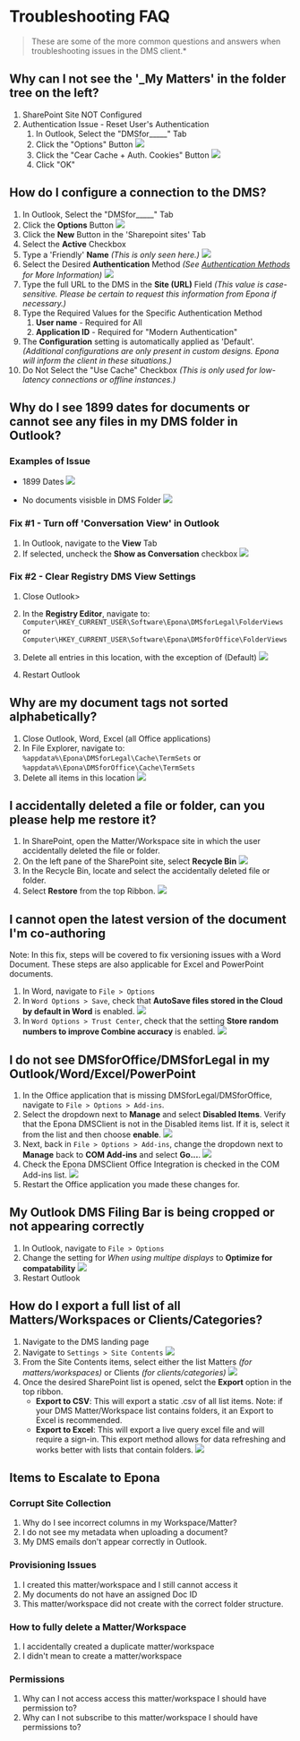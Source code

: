 # Troubleshooting FAQ

> These are some of the more common questions and answers when troubleshooting issues in the DMS client.*

## Why can I not see the '_My Matters' in the folder tree on the left?

1. SharePoint Site NOT Configured
1. Authentication Issue - Reset User's Authentication
   1. In Outlook, Select the "DMSfor_____" Tab
   1. Click the "Options" Button
        ![](./assets/DMSforLegal/Outlook_DMSforLegal_Ribbon_Buttons.jpg)
   1. Click the "Cear Cache + Auth. Cookies" Button
      ![](./assets/DMSforLegal/Outlook_Options_SharePointSites_Tab.jpg)
   1. Click "OK"

## How do I configure a connection to the DMS?

1. In Outlook, Select the "DMSfor_____" Tab
1. Click the **Options** Button
   ![](./assets/DMSforLegal/Outlook_DMSforLegal_Ribbon_Buttons.jpg)
1. Click the **New** Button in the 'Sharepoint sites' Tab
1. Select the **Active** Checkbox
1. Type a 'Friendly' **Name** *(This is only seen here.)*
   ![](./assets/DMSforLegal/Outlook_Options_SharePointSites_Tab.jpg)
1. Select the Desired **Authentication** Method
    *(See [Authentication Methods](./AuthenticationMethods.md) for More Information)*
   ![](./assets/DMSforLegal/Outlook_Options_AuthenticationChoices.jpg)
1. Type the full URL to the DMS in the **Site (URL)** Field
    *(This value is case-sensitive.  Please be certain to request this information from Epona if necessary.)*
1. Type the Required Values for the Specific Authentication Method
   1. **User name** - Required for All
   1. **Application ID** - Required for "Modern Authentication"
1. The **Configuration** setting is automatically applied as 'Default'.
    *(Additional configurations are only present in custom designs.  Epona will inform the client in these situations.)*
1. Do Not Select the "Use Cache" Checkbox
    *(This is only used for low-latency connections or offline instances.)*

## Why do I see 1899 dates for documents or cannot see any files in my DMS folder in Outlook?

### Examples of Issue

- 1899 Dates
 ![](./assets/DMSforLegal/Outlook_1899_ViewIssue.png)

- No documents visisble in DMS Folder
![](./assets/DMSforLegal/Outlook_ConversationView_Example.png)

### Fix #1 - Turn off 'Conversation View' in Outlook

1. In Outlook, navigate to the **View** Tab
1. If selected, uncheck the **Show as Conversation** checkbox
![](./assets/Office/Outlook_ConversationView_Fix.png)

### Fix #2 - Clear Registry DMS View Settings

1. Close Outlook>
1. In the **Registry Editor**, navigate to:
`Computer\HKEY_CURRENT_USER\Software\Epona\DMSforLegal\FolderViews`
or
`Computer\HKEY_CURRENT_USER\Software\Epona\DMSforOffice\FolderViews`

1. Delete all entries in this location, with the exception of (Default)
   ![](./assets/MachineSettings/Registry_FolderViews.png)
1. Restart Outlook

## Why are my document tags not sorted alphabetically?

1. Close Outlook, Word, Excel (all Office applications)
1. In File Explorer, navigate to:
`%appdata%\Epona\DMSforLegal\Cache\TermSets`
or
`%appdata%\Epona\DMSforOffice\Cache\TermSets`
1. Delete all items in this location
![](./assets/MachineSettings/AppData_Clear_TermStore_Cache.png)

## I accidentally deleted a file or folder, can you please help me restore it?

1. In SharePoint, open the Matter/Workspace site in which the user accidentally deleted the file or folder.
1. On the left pane of the SharePoint site, select **Recycle Bin**
![](./assets/SharePoint/SharePoint_RecycleBin.png)
1. In the Recycle Bin, locate and select the accidentally deleted file or folder.
1. Select **Restore** from the top Ribbon.
![](./assets/SharePoint/SharePoint_RecycleBin_Restore.png)

## I cannot open the latest version of the document I'm co-authoring

Note: In this fix, steps will be covered to fix versioning issues with a Word Document. These steps are also applicable for Excel and PowerPoint documents.

1. In Word, navigate to `File > Options`
1. In `Word Options > Save`, check that **AutoSave files stored in the Cloud by default in Word** is enabled.
![](./assets/Office/Word_AutoSave_VersionIssues.png)
1. In `Word Options > Trust Center`, check that the setting **Store random numbers to improve Combine accuracy** is enabled.
![](./assets/Office/Word_TrustCenter_RandomNumbers_VersionIssues.png)

## I do not see DMSforOffice/DMSforLegal in my Outlook/Word/Excel/PowerPoint

1. In the Office application that is missing DMSforLegal/DMSforOffice, navigate to `File > Options > Add-ins`.
1. Select the dropdown next to **Manage** and select **Disabled Items**. Verify that the Epona DMSClient is not in the Disabled items list. If it is, select it from the list and then choose **enable**.
![](./assets/Office/Office_DisabledItems.png)
1. Next, back in `File > Options > Add-ins`, change the dropdown next to **Manage** back to **COM Add-ins** and select **Go...**.
![](./assets/Office/Office_ComAdd-ins.png)
1. Check the Epona DMSClient Office Integration is checked in the COM Add-ins list.
![](./assets/Office/Office_ComAdd-ins_Enabled.png)
1. Restart the Office application you made these changes for.

## My Outlook DMS Filing Bar is being cropped or not appearing correctly

1. In Outlook, navigate to `File > Options`
1. Change the setting for *When using multipe displays* to **Optimize for compatability**
![](./assets/Office/Outlook_FilingBar_Scaling.png)
1. Restart Outlook

## How do I export a full list of all Matters/Workspaces or Clients/Categories?

1. Navigate to the DMS landing page
1. Navigate to `Settings > Site Contents`
![](./assets/SharePoint/SharePoint_SiteContents.png)
1. From the Site Contents items, select either the list Matters *(for matters/workspaces)* or Clients *(for clients/categories)*
![](./assets/SharePoint/SharePoint_SiteContents_Lists.png)
1. Once the desired SharePoint list is opened, selct the **Export** option in the top ribbon.
   - **Export to CSV**: This will export a static .csv of all list items.
 Note: if your DMS Matter/Workspace list contains folders, it an Export to Excel is recommended.
   - **Export to Excel**: This will export a live query excel file and will require a sign-in. This export method allows for data refreshing and works better with lists that contain folders.
   ![](./assets/SharePoint/SharePoint_Lists_Export.png)

## Items to Escalate to Epona

### Corrupt Site Collection

1. Why do I see incorrect columns in my Workspace/Matter?
1. I do not see my metadata when uploading a document?
1. My DMS emails don't appear correctly in Outlook.

### Provisioning Issues

1. I created this matter/workspace and I still cannot access it
1. My documents do not have an assigned Doc ID
1. This matter/workspace did not create with the correct folder structure.

### How to fully delete a Matter/Workspace

1. I accidentally created a duplicate matter/workspace
1. I didn't mean to create a matter/workspace

### Permissions

1. Why can I not access access this matter/workspace I should have permission to?
1. Why can I not subscribe to this matter/workspace I should have permissions to?
